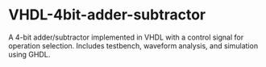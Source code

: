 # VHDL-4bit-adder-subtractor
A 4-bit adder/subtractor implemented in VHDL with a control signal for operation selection. Includes testbench, waveform analysis, and simulation using GHDL.
